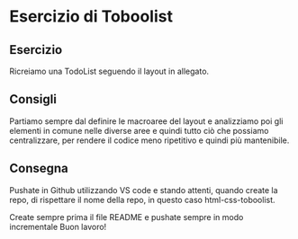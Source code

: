 Esercizio di Toboolist
===

## Esercizio

Ricreiamo una TodoList seguendo il layout in allegato.

## Consigli

Partiamo sempre dal definire le macroaree del layout e analizziamo poi gli elementi in comune nelle diverse aree e quindi tutto ciò che possiamo centralizzare, per rendere il codice meno ripetitivo e quindi più mantenibile.

## Consegna

Pushate in Github utilizzando VS code e stando attenti, quando create la repo, di rispettare il nome della repo, in questo caso html-css-toboolist.

Create sempre prima il file README e pushate sempre in modo incrementale Buon lavoro!
